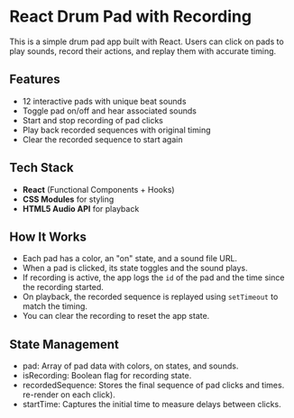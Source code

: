 # React Drum Pad with Recording

This is a simple drum pad app built with React. Users can click on pads to play sounds, record their actions, and replay them with accurate timing.

## Features

- 12 interactive pads with unique beat sounds
- Toggle pad on/off and hear associated sounds
- Start and stop recording of pad clicks
- Play back recorded sequences with original timing
- Clear the recorded sequence to start again

## Tech Stack

- **React** (Functional Components + Hooks)
- **CSS Modules** for styling
- **HTML5 Audio API** for playback

## How It Works

- Each pad has a color, an "on" state, and a sound file URL.
- When a pad is clicked, its state toggles and the sound plays.
- If recording is active, the app logs the `id` of the pad and the time since the recording started.
- On playback, the recorded sequence is replayed using `setTimeout` to match the timing.
- You can clear the recording to reset the app state.

## State Management

- pad: Array of pad data with colors, on states, and sounds.
- isRecording: Boolean flag for recording state.
- recordedSequence: Stores the final sequence of pad clicks and times.
  re-render on each click).
- startTime: Captures the initial time to measure delays between clicks.
